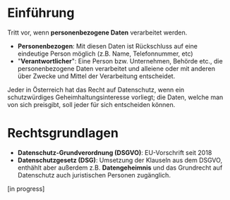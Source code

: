 # Einführung

Tritt vor, wenn **personenbezogene Daten** verarbeitet werden. 

- **Personenbezogen**: Mit diesen Daten ist Rückschluss auf eine eindeutige Person möglich (z.B. Name, Telefonnummer, etc)
- "**Verantwortlicher**": Eine Person bzw. Unternehmen, Behörde etc., die personenbezogene Daten verarbeitet und alleiene oder mit anderen über Zwecke und Mittel der Verarbeitung entscheidet.

Jeder in Österreich hat das Recht auf Datenschutz, wenn ein schutzwürdiges Geheimhaltungsinteresse vorliegt; die Daten, welche man von sich preisgibt, soll jeder für sich entscheiden können. 

# Rechtsgrundlagen

- **Datenschutz-Grundverordnung (DSGVO)**: EU-Vorschrift seit 2018
- **Datenschutzgesetz (DSG)**: Umsetzung der Klauseln aus dem DSGVO, enthählt aber außerdem z.B. **Datengeheimnis** und das Grundrecht auf Datenschutz auch juristischen Personen zugänglich. 

[in progress]
